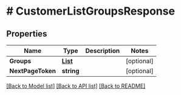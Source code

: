 # # CustomerListGroupsResponse


## Properties 


Name | Type | Description | Notes
------------ | ------------- | ------------- | -------------
**Groups**| [**List<CustomerGroupResponse>**](CustomerGroupResponse.md) |   | [optional]
**NextPageToken**| **string** |   | [optional]


[[Back to Model list]](../../README.md#models) [[Back to API list]](../../README.md#endpoints) [[Back to README]](../../README.md)

